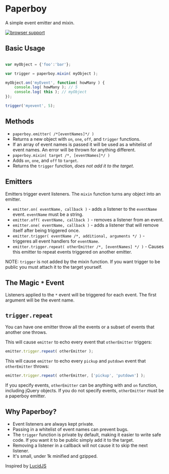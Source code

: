 Paperboy
===========

A simple event emitter and mixin.

[![browser support](http://ci.testling.com/sakabako/Paperboy.png)](http://ci.testling.com/sakabako/paperboy)

## Basic Usage

```javascript

var myObject = {'foo':'bar'};

var trigger = paperboy.mixin( myObject );

myObject.on('myEvent', function( howMany ) {
	console.log( howMany ); // 5
	console.log( this ); // myObject
});

trigger('myevent', 5);

```

## Methods

* `paperboy.emitter( /*[eventNames]*/ )`
 * Returns a new object with `on`, `one`, `off`, and `trigger` functions.
 * If an array of event names is passed it will be used as a whitelist of event names. An error will be thrown for anything different.
* `paperboy.mixin( target /*, [eventNames]*/ )`
 * Adds `on`, `one`, and `off` to `target`.
 * Returns the `trigger` function, _does not add it to the target_.

## Emitters

Emitters trigger event listeners. The `mixin` function turns any object into an emitter.

* `emitter.on( eventName, callback )` - adds a listener to the `eventName` event. `eventName` must be a string.
* `emitter.off( eventName, callback )` - removes a listener from an event.
* `emitter.one( eventName, callback )` - adds a listener that will remove itself after being triggered once.
* `emitter.trigger( eventName /*, additional, arguments */ )` - triggeres all event handlers for `eventName`.
* `emitter.trigger.repeat( otherEmitter /*, [eventNames] */ )` - Causes this emitter to repeat events triggered on another emitter.

NOTE: `trigger` is not added by the mixin function. If you want trigger to be public you must attach it to the target yourself.

## The Magic `*` Event

Listeners applied to the `*` event will be triggered for each event. The first argument will be the event name.

## `trigger.repeat`

You can have one emitter throw all the events or a subset of events that another one throws.

This will cause `emitter` to echo every event that `otherEmitter` triggers:

```javascript
emitter.trigger.repeat( otherEmitter );
```

This will cause `emitter` to echo every `pickup` and `putdown` event that `otherEmitter` throws:

```javascript
emitter.trigger.repeat( otherEmitter, ['pickup', 'putdown'] );
```
If you specify events, `otherEmitter` can be anything with and `on` function, including jQuery objects. If you do not specify events, `otherEmitter` must be a paperboy emitter.

## Why Paperboy?

* Event listeners are always kept private.
* Passing in a whitelist of event names can prevent bugs.
* The `trigger` function is private by default, making it easier to write safe code. If you want it to be public simply add it to the target.
* Removing a listener in a callback will not cause it to skip the next listener.
* It's small, under 1k minified and gzipped.

Inspired by [LucidJS](https://github.com/RobertWHurst/LucidJS)
